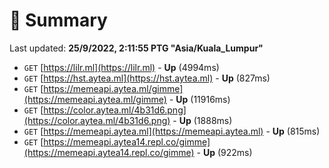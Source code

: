 # 📖 Summary
Last updated: **25/9/2022, 2:11:55 PTG "Asia/Kuala_Lumpur"**

- `GET` [https://lilr.ml](https://lilr.ml) - **Up** (4994ms)
- `GET` [https://hst.aytea.ml](https://hst.aytea.ml) - **Up** (827ms)
- `GET` [https://memeapi.aytea.ml/gimme](https://memeapi.aytea.ml/gimme) - **Up** (11916ms)
- `GET` [https://color.aytea.ml/4b31d6.png](https://color.aytea.ml/4b31d6.png) - **Up** (1888ms)
- `GET` [https://memeapi.aytea.ml](https://memeapi.aytea.ml) - **Up** (815ms)
- `GET` [https://memeapi.aytea14.repl.co/gimme](https://memeapi.aytea14.repl.co/gimme) - **Up** (922ms)
